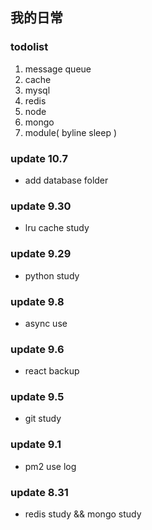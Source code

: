## 我的日常

### todolist
1. message queue
2. cache
3. mysql
4. redis
5. node
6. mongo
7. module( byline sleep )


### update 10.7
* add database folder


### update 9.30
* lru cache study


### update 9.29
* python study
 

### update 9.8
* async use


### update 9.6
* react backup


### update 9.5
* git study


### update 9.1
* pm2 use log


### update 8.31
* redis study && mongo study

